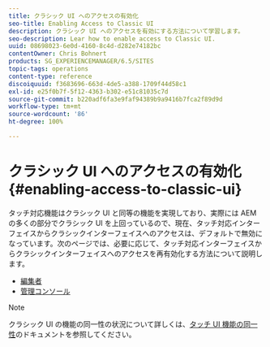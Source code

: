 ```yaml
---
title: クラシック UI へのアクセスの有効化
seo-title: Enabling Access to Classic UI
description: クラシック UI へのアクセスを有効にする方法について学習します。
seo-description: Lear how to enable access to Classic UI.
uuid: 08698023-6e0d-4160-8c4d-d282e74182bc
contentOwner: Chris Bohnert
products: SG_EXPERIENCEMANAGER/6.5/SITES
topic-tags: operations
content-type: reference
discoiquuid: f3683696-663d-4de5-a388-1709f44d58c1
exl-id: e25f0b7f-5f12-4363-b302-e51c81035c7d
source-git-commit: b220adf6fa3e9faf94389b9a9416b7fca2f89d9d
workflow-type: tm+mt
source-wordcount: '86'
ht-degree: 100%

---
```


# クラシック UI へのアクセスの有効化{#enabling-access-to-classic-ui}

タッチ対応機能はクラシック UI と同等の機能を実現しており、実際には AEM の多くの部分でクラシック UI を上回っているので、現在、タッチ対応インターフェイスからクラシックインターフェイスへのアクセスは、デフォルトで無効になっています。次のページでは、必要に応じて、タッチ対応インターフェイスからクラシックインターフェイスへのアクセスを再有効化する方法について説明します。

* [編集者](/help/sites-administering/enable-classic-ui-editor.md)
* [管理コンソール](/help/sites-administering/enable-classic-ui-admin.md)

>[!NOTE]
>
>クラシック UI の機能の同一性の状況について詳しくは、[タッチ UI 機能の同一性](/help/release-notes/touch-ui-features-status.md)のドキュメントを参照してください。
